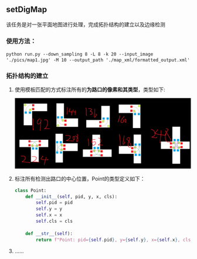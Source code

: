 ## setDigMap
该任务是对一张平面地图进行处理，完成拓扑结构的建立以及边缘检测

### 使用方法：

```shell
python run.py --down_sampling 8 -L 8 -k 20 --input_image './pics/map1.jpg' -M 10 --output_path './map_xml/formatted_output.xml'
```

### 拓扑结构的建立

1. 使用模板匹配的方式标注所有的**为路口的像素和其类型**，类型如下:

   <img src="pics/微信图片_20230914142006.png" style="zoom:50%;" />

2. 标注所有检测出路口的中心位置，Point的类型定义如下：

   ```python
   class Point:
       def __init__(self, pid, y, x, cls):
           self.pid = pid
           self.y = y
           self.x = x
           self.cls = cls
   
       def __str__(self):
           return f"Point: pid={self.pid}, y={self.y}, x={self.x}, cls={self.cls}"
   ```

3. ……

